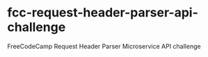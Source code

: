 # fcc-request-header-parser-api-challenge
FreeCodeCamp Request Header Parser Microservice API challenge
